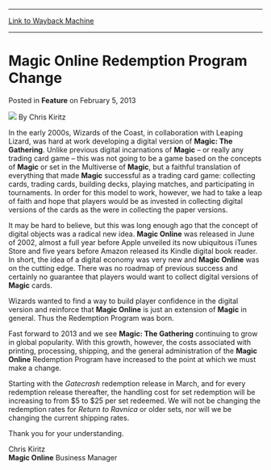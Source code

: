 
---
[Link to Wayback Machine](https://web.archive.org/web/20181226233450/https://magic.wizards.com/en/articles/archive/feature/magic-online-redemption-program-change-2013-02-05)

[_metadata_:wayback_url]:- "https://magic.wizards.com/en/articles/archive/feature/magic-online-redemption-program-change-2013-02-05"
[_metadata_:wayback_raw_url]:- "https://web.archive.org/web/20181226233450id_/https://magic.wizards.com/en/articles/archive/feature/magic-online-redemption-program-change-2013-02-05"
[_metadata_:wayback_capture_timestamp]:- "2018-12-26 23:34:50+00:00"
[_metadata_:generator]:- "Drupal 7 (http://drupal.org)"
---


Magic Online Redemption Program Change
======================================



 Posted in **Feature**
 on February 5, 2013 






![](https://media.magic.wizards.com/styles/auth_small/public/images/hero/wizardslogo_thumb.jpg)
By Chris Kiritz












In the early 2000s, Wizards of the Coast, in collaboration with Leaping Lizard, was hard at work developing a digital version of **Magic: The Gathering**. Unlike previous digital incarnations of **Magic** – or really any trading card game – this was not going to be a game based on the concepts of **Magic** or set in the Multiverse of **Magic**, but a faithful translation of everything that made **Magic** successful as a trading card game: collecting cards, trading cards, building decks, playing matches, and participating in tournaments. In order for this model to work, however, we had to take a leap of faith and hope that players would be as invested in collecting digital versions of the cards as the were in collecting the paper versions.


It may be hard to believe, but this was long enough ago that the concept of digital objects was a radical new idea. **Magic Online** was released in June of 2002, almost a full year before Apple unveiled its now ubiquitous iTunes Store and five years before Amazon released its Kindle digital book reader. In short, the idea of a digital economy was very new and **Magic Online** was on the cutting edge. There was no roadmap of previous success and certainly no guarantee that players would want to collect digital versions of **Magic** cards.


Wizards wanted to find a way to build player confidence in the digital version and reinforce that **Magic Online** is just an extension of **Magic** in general. Thus the Redemption Program was born.


Fast forward to 2013 and we see **Magic: The Gathering** continuing to grow in global popularity. With this growth, however, the costs associated with printing, processing, shipping, and the general administration of the **Magic Online** Redemption Program have increased to the point at which we must make a change.


Starting with the *Gatecrash* redemption release in March, and for every redemption release thereafter, the handling cost for set redemption will be increasing to from $5 to $25 per set redeemed. We will not be changing the redemption rates for *Return to Ravnica* or older sets, nor will we be changing the current shipping rates.


Thank you for your understanding.


Chris Kiritz  
**Magic Online** Business Manager








